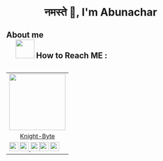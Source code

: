 
<h1 align=center> नमस्ते 🙏, I'm Abunachar</h1>

## About me &nbsp; &nbsp; &nbsp; &nbsp; &nbsp; &nbsp; &nbsp; &nbsp; &nbsp; &nbsp; &nbsp; &nbsp; &nbsp; &nbsp; &nbsp; &nbsp; &nbsp; &nbsp; &nbsp; &nbsp; &nbsp; &nbsp; &nbsp; &nbsp; &nbsp; &nbsp; &nbsp; &nbsp; &nbsp; &nbsp; &nbsp; &nbsp; &nbsp; &nbsp; &nbsp; &nbsp; &nbsp; &nbsp; &nbsp; &nbsp; &nbsp; &nbsp; &nbsp;<img src="https://media.giphy.com/media/VgCDAzcKvsR6OM0uWg/giphy.gif" width="50"> How to Reach ME :
  
<table align="right">
  <tr>
   <td align="center" col-span=3><img src="https://i.ibb.co/6XpKv1V/profile-png.png" width="150px" height="150px" /></th>
  </tr>
  <tr>
  <td align="center" col-span=3><a href="https://github.com/knight-byte">Knight-Byte</a></td>
  </tr>
  <tr>
  <td><a href="https://github.com/knight-byte"><img src="https://cdn.jsdelivr.net/npm/simple-icons@3.0.1/icons/github.svg" width="24px" height="24px"></a> <a href="https://www.instagram.com/_.masterofnothing._/"><img src="https://cdn.jsdelivr.net/npm/simple-icons@3.0.1/icons/instagram.svg" width="24px" height="24px"> <a href="https://www.codewars.com/users/knight-byte"><img src="https://cdn.jsdelivr.net/npm/simple-icons@3.0.1/icons/codewars.svg" width="24px" height="24px"></a><a href="https://www.hackerrank.com/Abunachar"><img src="https://cdn.jsdelivr.net/npm/simple-icons@3.0.1/icons/hackerrank.svg" width="24px" height="24px"></a>
<a href="https://t.me/abunachar"><img src="https://cdn.jsdelivr.net/npm/simple-icons@3.0.1/icons/telegram.svg" width="24px" height="24px"></a></td>
  </tr>
 </table>
 <link href="https://fonts.googleapis.com/css2?family=Courier+Prime:ital@1&display=swap" rel="stylesheet">
<pre style="font-family: 'Courier Prime', monospace; font-size:11pt; font-style:italic overflow-x: auto;
  white-space: pre-wrap;
  white-space: -moz-pre-wrap;
  white-space: -pre-wrap;
  white-space: -o-pre-wrap;
  word-wrap: break-word;">
- 🔭 I’m currently working on   ...   <b>Datastructure And Algorithms</b><br>
- 🌱 I’m currently learning     ...   <b>Nothing new Just improving my skills</b><br>
- 🤔 I’m looking for help with  ...   <b>Web Development</b><br>
- 💬 Ask me about               ...   <b>Tech and Stuff</b><br>
- 🎮 Fun stuff                  ...   <b>check</b> <a href="https://t.me/sinskaribot">SinskariBot</a> 👈 click here
 </pre>

 
 
## &nbsp; &nbsp; &nbsp; &nbsp; &nbsp; &nbsp; &nbsp; &nbsp; &nbsp; &nbsp; &nbsp;Languages And Tools :
&nbsp; 
<a href="" target="_blank"><img height="45" src="https://cdn.jsdelivr.net/npm/simple-icons@3.0.1/icons/java.svg"></a>
<a href="" target="_blank"><img height="45" src="https://cdn.jsdelivr.net/npm/simple-icons@3.0.1/icons/cplusplus.svg"/></a>
<a href="" target="_blank"><img height="38" src="https://cdn.jsdelivr.net/npm/simple-icons@3.0.1/icons/c.svg"/></a>
<a href="https://www.python.org/" target="_blank"><img height="45" src="https://cdn.jsdelivr.net/npm/simple-icons@3.0.1/icons/python.svg"></a>
<a href="https://code.visualstudio.com/" target="_blank"><img height="45" src="https://cdn.jsdelivr.net/npm/simple-icons@3.0.1/icons/visualstudiocode.svg"></a>
<a href="" target="_blank"><img height="45" src="https://cdn.jsdelivr.net/npm/simple-icons@3.0.1/icons/django.svg"></a>
<a href="" target="_blank"><img height="45" src="https://cdn.jsdelivr.net/npm/simple-icons@3.0.1/icons/html5.svg"/></a>
<a href="" target="_blank"><img height="45" src="https://cdn.jsdelivr.net/npm/simple-icons@3.0.1/icons/css3.svg"/></a>
<a href="" target="_blank"><img height="45" src="https://cdn.jsdelivr.net/npm/simple-icons@3.0.1/icons/atom.svg"></a>


## &nbsp; &nbsp; &nbsp; &nbsp; &nbsp; &nbsp; &nbsp; &nbsp; &nbsp; &nbsp; &nbsp; &nbsp; &nbsp; &nbsp; &nbsp; &nbsp; &nbsp; &nbsp; &nbsp; &nbsp; &nbsp; &nbsp; Some stats about Knight-byte <img src="https://media.giphy.com/media/WUlplcMpOCEmTGBtBW/giphy.gif" width="30">
<img alt="KnightByte's github stats" align=right height="190" src="https://github-readme-stats.vercel.app/api?username=knight-byte&&show_icons=true&count_private=true&layout=compact&theme=vue-dark" >

  <img align="center" src="https://github-readme-stats.vercel.app/api/top-langs/?username=knight-byte&layout=compact&count_private=true&theme=vue-dark" />
  
